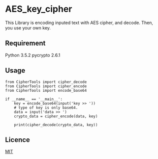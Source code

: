 # AES_key_cipher
This Library is encoding inputed text with AES cipher, and decode. Then, you use your own key.

## Requirement
Python 3.5.2
pycrypto 2.6.1

## Usage
```
from CipherTools import cipher_decode
from CipherTools import cipher_encode
from CipherTools import encode_base64

if __name__ == '__main__':
    key = encode_base64(input('key >> '))
    # type of key is only base64.
    data = input('data >> ')
    crypto_data = cipher_encode(data, key)

    print(cipher_decode(crypto_data, key))

```

## Licence

[MIT](https://github.com/tcnksm/tool/blob/master/LICENCE)
